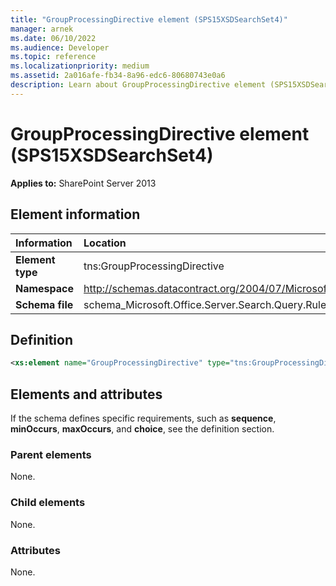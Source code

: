```yaml
---
title: "GroupProcessingDirective element (SPS15XSDSearchSet4)"
manager: arnek
ms.date: 06/10/2022
ms.audience: Developer
ms.topic: reference
ms.localizationpriority: medium
ms.assetid: 2a016afe-fb34-8a96-edc6-80680743e0a6
description: Learn about GroupProcessingDirective element (SPS15XSDSearchSet4).
---
```


# GroupProcessingDirective element (SPS15XSDSearchSet4)

**Applies to:** SharePoint Server 2013

## Element information

|Information|Location|
|:-----|:-----|
|**Element type** <br/> |tns:GroupProcessingDirective  <br/> |
|**Namespace** <br/> |http://schemas.datacontract.org/2004/07/Microsoft.Office.Server.Search.Query.Rules  <br/> |
|**Schema file** <br/> |schema_Microsoft.Office.Server.Search.Query.Rules.xsd  <br/> |

## Definition

```XML
<xs:element name="GroupProcessingDirective" type="tns:GroupProcessingDirective"></xs:element>

```

## Elements and attributes

If the schema defines specific requirements, such as **sequence**, **minOccurs**, **maxOccurs**, and **choice**, see the definition section.

### Parent elements

None.

### Child elements

None.

### Attributes

None.
